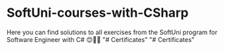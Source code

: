 # SoftUni-courses-with-CSharp
Here you can find solutions to all exercises from the SoftUni program for Software Engineer with C# 😊👨‍💻
"# Certificates" 
"# Certificates" 
